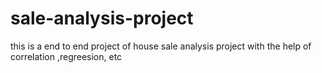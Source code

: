 # sale-analysis-project
this is a end to end project of house sale analysis project  with the help of correlation ,regreesion, etc
